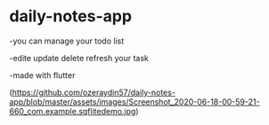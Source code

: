# daily-notes-app

-you can manage your todo list

-edite update delete refresh your task

-made with flutter


(https://github.com/ozeraydin57/daily-notes-app/blob/master/assets/images/Screenshot_2020-06-18-00-59-21-660_com.example.sqflitedemo.jpg)
